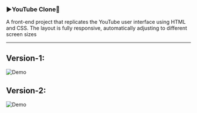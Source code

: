 ### ▶️YouTube Clone🔴

A front-end project that replicates the YouTube user interface using HTML and CSS.
The layout is fully responsive, automatically adjusting to different screen sizes

---

## Version-1:
![Demo](https://github.com/Mecha-Coder/Learn-Web-Dev/blob/main/Demo/YouTube-Clone-version1.gif)

## Version-2:
![Demo](https://github.com/Mecha-Coder/Learn-Web-Dev/blob/main/Demo/YouTube-Clone_version2.gif)
